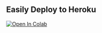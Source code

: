 ## Easily Deploy to Heroku

[![Open In Colab](https://colab.research.google.com/assets/colab-badge.svg)](https://colab.research.google.com/drive/1s86kjrlOsdTos0M0BStvKmUiOovHoVjK)
